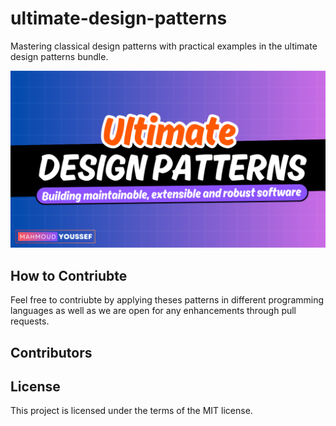 # ultimate-design-patterns

Mastering classical design patterns with practical examples in the ultimate design patterns bundle.
<p>
  <a href="https://www.udemy.com/course/ultimate-design-patterns/?referralCode=C4486750B8FA2ABC3F46"><img src="images/ultimate-design-patterns.png" /> </a>
</p>


## How to Contriubte 
Feel free to contriubte by applying theses patterns in different programming languages as well as we are open for any enhancements through pull requests.

## Contributors

## License

This project is licensed under the terms of the MIT license.
